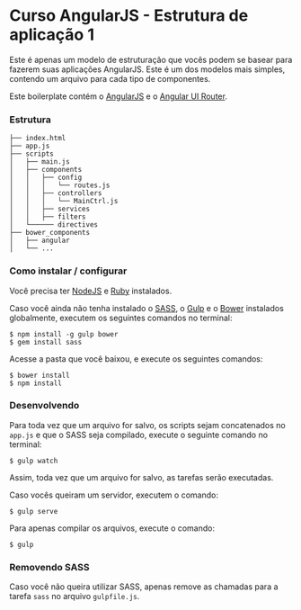 # Curso AngularJS - Estrutura de aplicação 1

Este é apenas um modelo de estruturação que vocês podem se basear para fazerem suas aplicações AngularJS. Este é um dos modelos mais simples, contendo um arquivo para cada tipo de componentes.

Este boilerplate contém o [AngularJS](https://angularjs.org) e o [Angular UI Router](https://github.com/angular-ui/ui-router).

### Estrutura

```
├── index.html
├── app.js
├── scripts
│   ├── main.js
│   ├── components
│   │   ├── config
│   │   │   └── routes.js
│   │   ├── controllers
│   │   │   └── MainCtrl.js
│   │   ├── services
│   │   ├── filters
│   └────── directives
├── bower_components
│   ├── angular
│   └── ...
```

### Como instalar / configurar

Você precisa ter [NodeJS](https://nodejs.org) e [Ruby](http://rubyinstaller.org) instalados.

Caso você ainda não tenha instalado o [SASS](http://sass-lang.com/), o [Gulp](http://gulpjs.com/) e o [Bower](http://bower.io/) instalados globalmente, executem os seguintes comandos no terminal:

```
$ npm install -g gulp bower
$ gem install sass
```

Acesse a pasta que você baixou, e execute os seguintes comandos:

```
$ bower install
$ npm install
```

### Desenvolvendo

Para toda vez que um arquivo for salvo, os scripts sejam concatenados no `app.js` e que o SASS seja compilado, execute o seguinte comando no terminal:

```
$ gulp watch
```

Assim, toda vez que um arquivo for salvo, as tarefas serão executadas.

Caso vocês queiram um servidor, executem o comando:

```
$ gulp serve
```

Para apenas compilar os arquivos, execute o comando:

```
$ gulp
```

### Removendo SASS

Caso você não queira utilizar SASS, apenas remove as chamadas para a tarefa `sass` no arquivo `gulpfile.js`.
